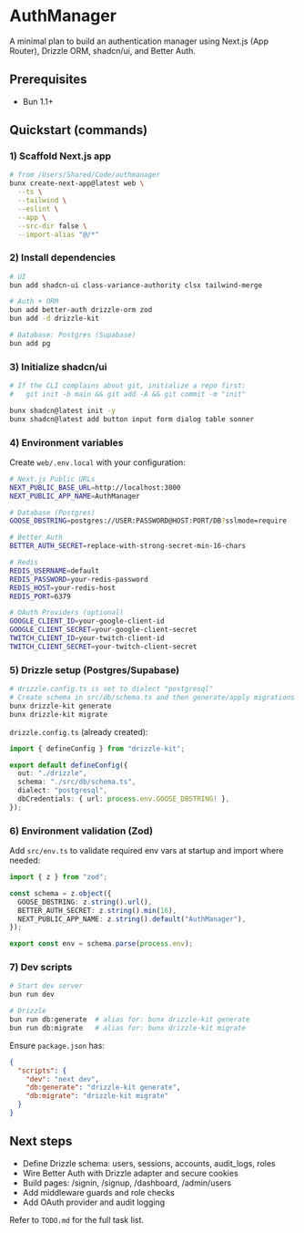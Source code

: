# AuthManager

A minimal plan to build an authentication manager using Next.js (App Router), Drizzle ORM, shadcn/ui, and Better Auth.

## Prerequisites

- Bun 1.1+

## Quickstart (commands)

### 1) Scaffold Next.js app

```bash
# from /Users/Shared/Code/authmanager
bunx create-next-app@latest web \
  --ts \
  --tailwind \
  --eslint \
  --app \
  --src-dir false \
  --import-alias "@/*"
```

### 2) Install dependencies

```bash
# UI
bun add shadcn-ui class-variance-authority clsx tailwind-merge

# Auth + ORM
bun add better-auth drizzle-orm zod
bun add -d drizzle-kit

# Database: Postgres (Supabase)
bun add pg
```

### 3) Initialize shadcn/ui

```bash
# If the CLI complains about git, initialize a repo first:
#   git init -b main && git add -A && git commit -m "init"

bunx shadcn@latest init -y
bunx shadcn@latest add button input form dialog table sonner
```

### 4) Environment variables

Create `web/.env.local` with your configuration:

```bash
# Next.js Public URLs
NEXT_PUBLIC_BASE_URL=http://localhost:3000
NEXT_PUBLIC_APP_NAME=AuthManager

# Database (Postgres)
GOOSE_DBSTRING=postgres://USER:PASSWORD@HOST:PORT/DB?sslmode=require

# Better Auth
BETTER_AUTH_SECRET=replace-with-strong-secret-min-16-chars

# Redis
REDIS_USERNAME=default
REDIS_PASSWORD=your-redis-password
REDIS_HOST=your-redis-host
REDIS_PORT=6379

# OAuth Providers (optional)
GOOGLE_CLIENT_ID=your-google-client-id
GOOGLE_CLIENT_SECRET=your-google-client-secret
TWITCH_CLIENT_ID=your-twitch-client-id
TWITCH_CLIENT_SECRET=your-twitch-client-secret
```

### 5) Drizzle setup (Postgres/Supabase)

```bash
# drizzle.config.ts is set to dialect "postgresql"
# Create schema in src/db/schema.ts and then generate/apply migrations
bunx drizzle-kit generate
bunx drizzle-kit migrate
```

`drizzle.config.ts` (already created):

```ts
import { defineConfig } from "drizzle-kit";

export default defineConfig({
  out: "./drizzle",
  schema: "./src/db/schema.ts",
  dialect: "postgresql",
  dbCredentials: { url: process.env.GOOSE_DBSTRING! },
});
```

### 6) Environment validation (Zod)

Add `src/env.ts` to validate required env vars at startup and import where needed:

```ts
import { z } from "zod";

const schema = z.object({
  GOOSE_DBSTRING: z.string().url(),
  BETTER_AUTH_SECRET: z.string().min(16),
  NEXT_PUBLIC_APP_NAME: z.string().default("AuthManager"),
});

export const env = schema.parse(process.env);
```

### 7) Dev scripts

```bash
# Start dev server
bun run dev

# Drizzle
bun run db:generate  # alias for: bunx drizzle-kit generate
bun run db:migrate   # alias for: bunx drizzle-kit migrate
```

Ensure `package.json` has:

```json
{
  "scripts": {
    "dev": "next dev",
    "db:generate": "drizzle-kit generate",
    "db:migrate": "drizzle-kit migrate"
  }
}
```

## Next steps

- Define Drizzle schema: users, sessions, accounts, audit_logs, roles
- Wire Better Auth with Drizzle adapter and secure cookies
- Build pages: /signin, /signup, /dashboard, /admin/users
- Add middleware guards and role checks
- Add OAuth provider and audit logging

Refer to `TODO.md` for the full task list.
